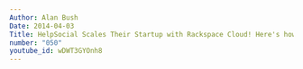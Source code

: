 ```yaml
---
Author: Alan Bush
Date: 2014-04-03
Title: HelpSocial Scales Their Startup with Rackspace Cloud! Here's how
number: "050"
youtube_id: wDWT3GYOnh8
---
```



